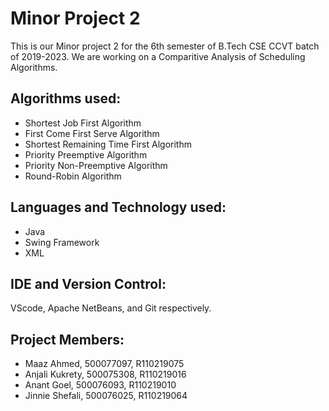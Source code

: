 # Minor Project 2
This is our Minor project 2 for the 6th semester of B.Tech CSE CCVT batch of 2019-2023. We are working on a Comparitive Analysis of Scheduling Algorithms.
## Algorithms used:
- Shortest Job First Algorithm
- First Come First Serve Algorithm
- Shortest Remaining Time First Algorithm
- Priority Preemptive Algorithm
- Priority Non-Preemptive Algorithm
- Round-Robin Algorithm
## Languages and Technology used:
- Java
- Swing Framework
- XML
## IDE and Version Control: 
VScode, Apache NetBeans, and Git respectively.
## Project Members:
- Maaz Ahmed, 500077097, R110219075
- Anjali Kukrety, 500075308, R110219016
- Anant Goel, 500076093, R110219010
- Jinnie Shefali, 500076025, R110219064
